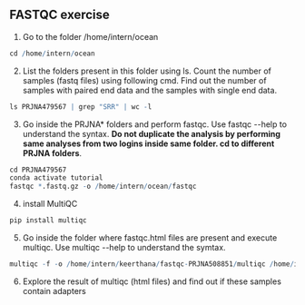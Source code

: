 ## FASTQC  exercise

1. Go to the folder /home/intern/ocean
```r
cd /home/intern/ocean
```

2. List the folders present in this folder using ls. Count the number of samples (fastq files) using following cmd. Find out the number of samples with paired end data and the samples with single end data.
```r
ls PRJNA479567 | grep "SRR" | wc -l
```

3. Go inside the PRJNA* folders and perform fastqc. Use fastqc --help to understand the syntax. **Do not duplicate the analysis by performing same analyses from two logins inside same folder. cd to different PRJNA folders**.
```r
cd PRJNA479567
conda activate tutorial
fastqc *.fastq.gz -o /home/intern/ocean/fastqc
```

4. install MultiQC
```r
pip install multiqc
```

5. Go inside the folder where fastqc.html files are present and execute multiqc. Use multiqc --help to understand the symtax. 
```r
multiqc -f -o /home/intern/keerthana/fastqc-PRJNA508851/multiqc /home/intern/keerthana/fastqc-PRJNA508851/
```

6. Explore the result of multiqc (html files) and find out if these samples contain adapters


